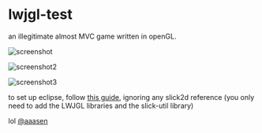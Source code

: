 lwjgl-test
==========

an illegitimate almost MVC game written in openGL.

![screenshot](http://i.imgur.com/JGarOES.png)

![screenshot2](http://i.imgur.com/UkNWkFv.png)

![screenshot3](http://i.imgur.com/Ttl5Wgg.png)

to set up eclipse, follow [this guide](https://github.com/tangmi/environment-setup), ignoring any slick2d reference (you only need to add the LWJGL libraries and the slick-util library)

lol [@aaasen](https://github.com/aaasen/voxel-party/)